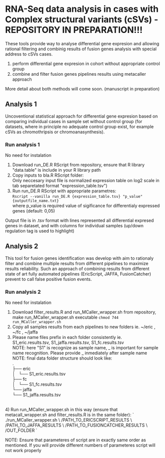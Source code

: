 # RNA-Seq data analysis in cases with Complex structural variants (cSVs) - REPOSITORY IN PREPARATION!!!
These tools provide way to analyse differential gene expresion and allowing rational filtering and combinig results of fusion genes analysis with special address to cSVs cases. 

  1) perform differential gene expresion in cohort without appropriate control group
  2) combine and filter fusion genes pipelines results using metacaller approach

More detail about both methods will come soon. (manuscript in preparation)
  
## Analysis 1
Uncoventional statistical approach for differential gene expresion based on comparing individual cases in sample set without control group (for datasets, where in principle no adequate control group exist, for example cSVs as chromothripsis or chromoanasynthesis).

### Run analysis 1
No need for instalation
  1) Download run_DE.R RScript from repository, ensure that R library "data.table" is include in your R library path
  2) Copy inputs to bla.R RScript folder:
     <br /> Only neccesary input file is normalized expression table on log2 scale in tab separetated format          "expression_table.tsv")
  3) Run run_DE.R RScript with appropriate parametres:
     <br /> `Rscript --vanilla run_DE.R {expression_table.tsv} "p_value" {outputfile_name.txt}`
     <br /> where p_value is required value of sigificance for differentialy expressed genes (default: 0,05)         

Output file is in .tsv format with lines represented all differential expresed genes in dataset, and with columns for individual samples (up/down regulation tag is used to highlight)
 
## Analysis 2
This tool for fusion genes identification was develop with aim to rationaly filter and combine multiple results from different pipelines to maximize results reliability. Such an approach of combining results from different state of art fully automated pipelines (EricScript, JAFFA, FusionCatcher) prevent to call false positive fusion events.

### Run analysis 2
No need for instalation
   1) Download filter_results.R and run_MCaller_wrapper.sh from repository, make run_MCaller_wrapper.sh executable `chmod 744 run_MCaller_wrapper.sh`
   2) Copy all samples results from each pipelines to new folders ie. ~/eric , ~/fc , ~/jaffa
   3) Please name files prefix in each folder consistently ie. S1_eric.results.tsv, S1_jaffa.results.tsv,     S1_fc.results.tsv
   <br /> NOTE: here "S1" is recognize as sample name, _ is important for sample name recognition. Please provide _ inmediately after sample name
   <br /> NOTE: final data folder structure should look like:
<br />.
<br />├── eric
<br />│   └── S1_eric.results.tsv
<br />├── fc
<br />│   └── S1_fc.results.tsv
<br />└── jaffa
<br />    └── S1_jaffa.results.tsv
<br />
   4) Run run_MCaller_wrapper.sh in this way (ensure that metacall_wrapper.sh and filter_results.R is in the same folder):
      `
      ./run_MCaller_wrapper.sh \
      /PATH_TO_ERICSCRIPT_RESULTS \
      /PATH_TO_JAFFA_RESULTS \
      /PATH_TO_FUSIONCATCHER_RESULTS \
      /OUT_FOLDER
      `
      
   NOTE: Ensure that parameteres of script are in exactly same order as mentioned. If you will provide different numbers of parameteres script will not work properly   


